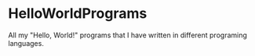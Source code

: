 # HelloWorldPrograms
All my "Hello, World!" programs that I have written in different programing languages. 
